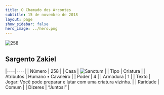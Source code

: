```yaml
---
title: O Chamado dos Arcontes
subtitle: 15 de novembro de 2018
layout: page
show_sidebar: false
hero_image: ../hero.png
---
```


![258](https://cdn.keyforgegame.com/media/card_front/pt/341_258_96FR2MX3FJWF_pt.png)

## Sargento Zakiel

|----|----|
| Número | 258 |
| Casa | ![Sanctum](https://archonarcana.com/images/thumb/c/c7/Sanctum.png/22px-Sanctum.png "Santuário") |
| Tipo | Criatura |
| Atributos | Humano • Cavaleiro |
| Poder | 4 |
| Armadura | 1 |
| Texto | Jogar: Você pode preparar e lutar com uma criatura vizinha. |
| Raridade | Comum |
| Dizeres | “Juntos!” |
